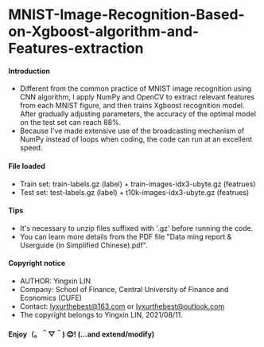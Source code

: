# MNIST-Image-Recognition-Based-on-Xgboost-algorithm-and-Features-extraction
#### Introduction
- Different from the common practice of MNIST image recognition using CNN algorithm, I apply NumPy and OpenCV to extract relevant features from each MNIST figure, and then trains Xgboost recognition model. After gradually adjusting parameters, the accuracy of the optimal model on the test set can reach 88%.
- Because I've made extensive use of the broadcasting mechanism of NumPy instead of loops when coding, the code can run at an excellent speed.
#### File loaded
- Train set: train-labels.gz (label) + train-images-idx3-ubyte.gz (featrues)
- Test set: test-labels.gz (label) + t10k-images-idx3-ubyte.gz (featrues)
#### Tips
- It's necessary to unzip files suffixed with '.gz' before running the code.
- You can learn more details from the PDF file "Data ming report & Userguide (in Simplified Chinese).pdf".
#### Copyright notice
- AUTHOR: Yingxin LIN
- Company: School of Finance, Central University of Finance and Economics (CUFE)
- Contact: lyxurthebest@163.com or lyxurthebest@outlook.com
- The copyright belongs to Yingxin LIN, 2021/08/11.
#### Enjoy（。＾▽＾) 😊! (...and extend/modify)
